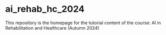 # ai_rehab_hc_2024
This repository is the homepage for the tutorial content of the course: AI in Rehabilitation and Healthcare (Autumn 2024)
